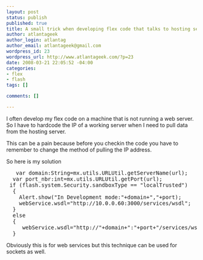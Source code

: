 ```yaml
--- 
layout: post
status: publish
published: true
title: A small trick when developing flex code that talks to hosting server
author: atlantageek
author_login: atlantag
author_email: atlantageek@gmail.com
wordpress_id: 23
wordpress_url: http://www.atlantageek.com/?p=23
date: 2008-03-21 22:05:52 -04:00
categories: 
- flex
- flash
tags: []

comments: []

---
```

I often develop my flex code on a machine that is not running a web server. So I have to hardcode the IP of a working server when I need to pull data from the hosting server.

This can be a pain because before you checkin the code you have to remember to change the method of pulling the IP address.

So here is my solution
<pre>
   var domain:String=mx.utils.URLUtil.getServerName(url);
  var port_nbr:int=mx.utils.URLUtil.getPort(url);
 if (flash.system.Security.sandboxType == "localTrusted")
  {
    Alert.show("In Development mode:"+domain+","+port);
    webService.wsdl="http://10.0.0.60:3000/services/wsdl";
  }
  else
  {
     webService.wsdl="http://"+domain+":"+port+"/services/wsdl";
  }</pre>
Obviously this is for web services but this technique can be used for sockets as well.
